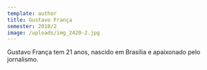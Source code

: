 ```yaml
---
template: author
title: Gustavo França
semester: 2018/2
image: /uploads/img_2420-2.jpg
---
```

Gustavo França tem 21 anos, nascido em Brasília e apaixonado pelo jornalismo.

